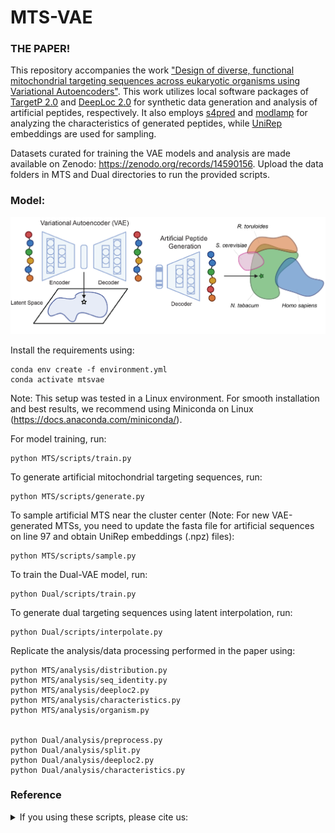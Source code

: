 # MTS-VAE
### THE PAPER!
This repository accompanies the work ["Design of diverse, functional mitochondrial targeting sequences across eukaryotic organisms using Variational Autoencoders"](https://www.google.com). This work utilizes local software packages of [TargetP 2.0](https://services.healthtech.dtu.dk/services/TargetP-2.0/) and [DeepLoc 2.0](https://services.healthtech.dtu.dk/services/DeepLoc-2.0/) for synthetic data generation and analysis of artificial peptides, respectively. It also employs [s4pred](https://github.com/psipred/s4pred) and [modlamp](https://modlamp.org) for analyzing the characteristics of generated peptides, while [UniRep](https://github.com/churchlab/UniRep) embeddings are used for sampling. 

Datasets curated for training the VAE models and analysis are made available on Zenodo: https://zenodo.org/records/14590156. Upload the data folders in MTS and Dual directories to run the provided scripts.

### Model:
![Model](Model.png)

Install the requirements using: 
```
conda env create -f environment.yml
conda activate mtsvae
```

Note: This setup was tested in a Linux environment. For smooth installation and best results, we recommend using Miniconda on Linux (https://docs.anaconda.com/miniconda/).

For model training, run:
```
python MTS/scripts/train.py
```

To generate artificial mitochondrial targeting sequences, run:
```
python MTS/scripts/generate.py
```

To sample artificial MTS near the cluster center (Note: For new VAE-generated MTSs, you need to update the fasta file for artificial sequences on line 97 and obtain UniRep embeddings (.npz) files):
```
python MTS/scripts/sample.py
```

To train the Dual-VAE model, run:
```
python Dual/scripts/train.py
```

To generate dual targeting sequences using latent interpolation, run:
```
python Dual/scripts/interpolate.py
```

Replicate the analysis/data processing performed in the paper using:
```
python MTS/analysis/distribution.py
python MTS/analysis/seq_identity.py
python MTS/analysis/deeploc2.py
python MTS/analysis/characteristics.py
python MTS/analysis/organism.py


python Dual/analysis/preprocess.py
python Dual/analysis/split.py
python Dual/analysis/deeploc2.py
python Dual/analysis/characteristics.py
```

### Reference
<details>
<summary>If you using these scripts, please cite us:</summary>

```bibtex
Boob, Aashutosh Girish, et al. "Design of diverse, functional mitochondrial targeting sequences across eukaryotic organisms using variational autoencoder." bioRxiv (2024): 2024-08.
```
</details>